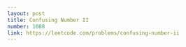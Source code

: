```yaml
---
layout: post
title: Confusing Number II
number: 1088
link: https://leetcode.com/problems/confusing-number-ii
---
```

